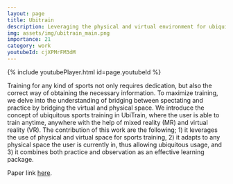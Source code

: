 ```yaml
---
layout: page
title: Ubitrain
description: Leveraging the physical and virtual environment for ubiquitous sports training
img: assets/img/ubitrain_main.png
importance: 21
category: work
youtubeId: cjXPMrFM3dM
---
```


{% include youtubePlayer.html id=page.youtubeId %}

Training for any kind of sports not only requires dedication, but also the correct way of obtaining the necessary information. To maximize training, we delve into the understanding of bridging between spectating and practice by bridging the virtual and physical space. We introduce the concept of ubiquitous sports training in UbiTrain, where the user is able to train anytime, anywhere with the help of mixed reality (MR) and virtual reality (VR). The contribution of this work are the following; 1) it leverages the use of physical and virtual space for sports training, 2) it adapts to any physical space the user is currently in, thus allowing ubiquitous usage, and 3) it combines both practice and observation as an effective learning package.

Paper link <a href='https://yunsuenpai.com/assets/pdf/ubitrain.pdf'>here</a>.